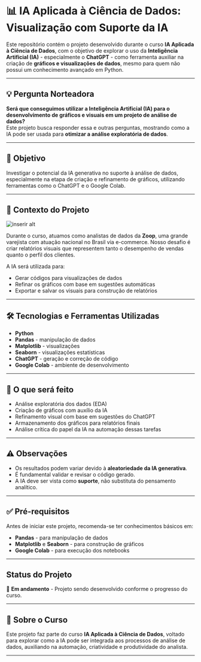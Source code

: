 # 📊 IA Aplicada à Ciência de Dados: Visualização com Suporte da IA

Este repositório contém o projeto desenvolvido durante o curso **IA Aplicada à Ciência de Dados**, com o objetivo de explorar o uso da **Inteligência Artificial (IA)** - especialmente o **ChatGPT** - como ferramenta auxiliar na criação de **gráficos e visualizações de dados**, mesmo para quem não possui um conhecimento avançado em Python.

---

## 💡 Pergunta Norteadora

**Será que conseguimos utilizar a Inteligência Artificial (IA) para o desenvolvimento de gráficos e visuais em um projeto de análise de dados?**  
Este projeto busca responder essa e outras perguntas, mostrando como a IA pode ser usada para **otimizar a análise exploratória de dados**.

---

## 🎯 Objetivo

Investigar o potencial da IA generativa no suporte à análise de dados, especialmente na etapa de criação e refinamento de gráficos, utilizando ferramentas como o ChatGPT e o Google Colab.

---

## 🧩 Contexto do Projeto

<img src="https://raw.githubusercontent.com/alura-cursos/ia-datascience-dataviz/main/imagens/logos/logo_branca_fundo_azul.png" alt="inserir alt"><br>

Durante o curso, atuamos como analistas de dados da **Zoop**, uma grande varejista com atuação nacional no Brasil via e-commerce. Nosso desafio é criar relatórios visuais que representem tanto o desempenho de vendas quanto o perfil dos clientes.

A IA será utilizada para:

- Gerar códigos para visualizações de dados
- Refinar os gráficos com base em sugestões automáticas
- Exportar e salvar os visuais para construção de relatórios

---

## 🛠️ Tecnologias e Ferramentas Utilizadas

- **Python**  
- **Pandas** - manipulação de dados  
- **Matplotlib** - visualizações  
- **Seaborn** - visualizações estatísticas  
- **ChatGPT** - geração e correção de código  
- **Google Colab** - ambiente de desenvolvimento

---

## 🧪 O que será feito

- Análise exploratória dos dados (EDA)
- Criação de gráficos com auxílio da IA
- Refinamento visual com base em sugestões do ChatGPT
- Armazenamento dos gráficos para relatórios finais
- Análise crítica do papel da IA na automação dessas tarefas

---

## ⚠️ Observações

- Os resultados podem variar devido à **aleatoriedade da IA generativa**.
- É fundamental validar e revisar o código gerado.
- A IA deve ser vista como **suporte**, não substituta do pensamento analítico.

---

## ✅ Pré-requisitos

Antes de iniciar este projeto, recomenda-se ter conhecimentos básicos em:

- **Pandas** - para manipulação de dados  
- **Matplotlib** e **Seaborn** - para construção de gráficos  
- **Google Colab** - para execução dos notebooks

---

##  Status do Projeto

🔄 **Em andamento** - Projeto sendo desenvolvido conforme o progresso do curso.

---

## 🤖 Sobre o Curso

Este projeto faz parte do curso **IA Aplicada à Ciência de Dados**, voltado para explorar como a IA pode ser integrada aos processos de análise de dados, auxiliando na automação, criatividade e produtividade do analista.

---
